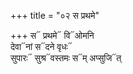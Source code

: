 +++
title = "०२ स प्रथमे"

+++
स᳓ प्रथमे᳓ वि᳓ओमनि  
देवा᳓नां स᳓दने वृधः᳓  
सुपारः᳓ सुश्र᳓वस्तमः स᳓म् अप्सुजि᳓त्